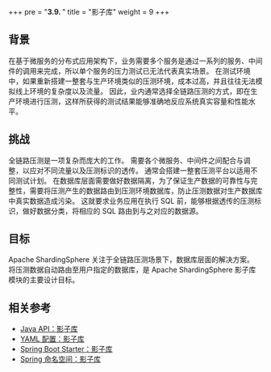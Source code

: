 +++
pre = "<b>3.9. </b>"
title = "影子库"
weight = 9
+++

## 背景

在基于微服务的分布式应用架构下，业务需要多个服务是通过一系列的服务、中间件的调用来完成，所以单个服务的压力测试已无法代表真实场景。 在测试环境中，如果重新搭建一整套与生产环境类似的压测环境，成本过高，并且往往无法模拟线上环境的复杂度以及流量。 因此，业内通常选择全链路压测的方式，即在生产环境进行压测，这样所获得的测试结果能够准确地反应系统真实容量和性能水平。

## 挑战

全链路压测是一项复杂而庞大的工作。 需要各个微服务、中间件之间配合与调整，以应对不同流量以及压测标识的透传。 通常会搭建一整套压测平台以适用不同测试计划。 在数据库层面需要做好数据隔离，为了保证生产数据的可靠性与完整性，需要将压测产生的数据路由到压测环境数据库，防止压测数据对生产数据库中真实数据造成污染。 这就要求业务应用在执行 SQL 前，能够根据透传的压测标识，做好数据分类，将相应的 SQL 路由到与之对应的数据源。

## 目标

Apache ShardingSphere 关注于全链路压测场景下，数据库层面的解决方案。 将压测数据自动路由至用户指定的数据库，是 Apache ShardingSphere 影子库模块的主要设计目标。

## 相关参考

- [Java API：影子库](/cn/user-manual/shardingsphere-jdbc/java-api/rules/shadow/)
- [YAML 配置：影子库](/cn/user-manual/shardingsphere-jdbc/yaml-config/rules/shadow/)
- [Spring Boot Starter：影子库](/cn/user-manual/shardingsphere-jdbc/spring-boot-starter/rules/shadow/)
- [Spring 命名空间：影子库](/cn/user-manual/shardingsphere-jdbc/spring-namespace/rules/shadow/)
